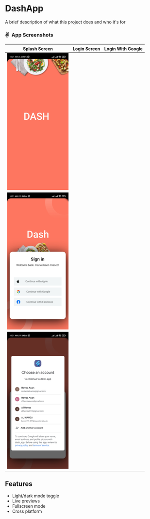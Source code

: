 
# DashApp

A brief description of what this project does and who it's for

### ✌&ensp;App Screenshots

|              Splash Screen            |             Login Screen           |             Login With Google           |
| :----------------------------------: | :----------------------------------: | :----------------------------------: |
| <img src="https://raw.githubusercontent.com/cyber-evangelists/DashApp/main/assets/app/1678928428862.jpg" height="450"> 
| <img src="https://raw.githubusercontent.com/cyber-evangelists/DashApp/main/assets/app/1678928428852.jpg" height="450">
| <img src="https://raw.githubusercontent.com/cyber-evangelists/DashApp/main/assets/app//1678928428846.jpg" height="450"> |



## Features

- Light/dark mode toggle
- Live previews
- Fullscreen mode
- Cross platform

